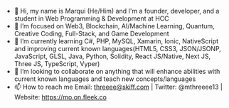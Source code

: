 - 👋 Hi, my name is Marqui (He/Him) and I'm a founder, developer, and a student in Web Programming & Development at HCC
- 👀 I’m focused on Web3, Blockchain, AI/Machine Learning, Quantum, Creative Coding, Full-Stack, and Game Development 
- 🌱 I’m currently learning C#, PHP, MySQL, Xamarin, Ionic, NativeScript and improving current known languages(HTML5, CSS3, JSON/JSONP, JavaScript, GLSL, Java, Python, Solidity, React JS/Native, Next JS, Three JS, TypeScript, Vyper)
- 💞️ I’m looking to collaborate on anything that will enhance abilities with current known languages and teach new concepts/languages 
- 📫 How to reach me Email: threeee@skiff.com | Twitter: @mthreeee13 | Website: https://mo.on.fleek.co

<!---
Marqui-13/Marqui-13 is a ✨ special ✨ repository because its `README.md` (this file) appears on your GitHub profile.
You can click the Preview link to take a look at your changes.
--->
